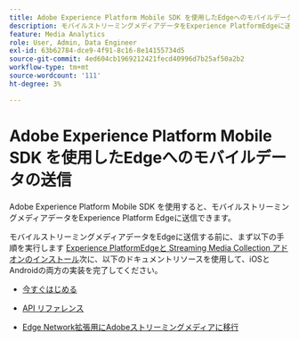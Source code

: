 ```yaml
---
title: Adobe Experience Platform Mobile SDK を使用したEdgeへのモバイルデータの送信
description: モバイルストリーミングメディアデータをExperience PlatformEdgeに送信する方法を説明します。
feature: Media Analytics
role: User, Admin, Data Engineer
exl-id: 63b62784-dce9-4f91-8c16-8e14155734d5
source-git-commit: 4ed604cb1969212421fecd40996d7b25af50a2b2
workflow-type: tm+mt
source-wordcount: '111'
ht-degree: 3%

---
```


# Adobe Experience Platform Mobile SDK を使用したEdgeへのモバイルデータの送信

Adobe Experience Platform Mobile SDK を使用すると、モバイルストリーミングメディアデータをExperience Platform Edgeに送信できます。

モバイルストリーミングメディアデータをEdgeに送信する前に、まず以下の手順を実行します [Experience PlatformEdgeと Streaming Media Collection アドオンのインストール](/help/implementation/edge/implementation-edge.md)次に、以下のドキュメントリソースを使用して、iOSとAndroidの両方の実装を完了してください。

* [今すぐはじめる](https://developer.adobe.com/client-sdks/documentation/media-for-edge-network/)

* [API リファレンス](https://developer.adobe.com/client-sdks/documentation/media-for-edge-network/api-reference/)

* [Edge Network拡張用にAdobeストリーミングメディアに移行](https://developer.adobe.com/client-sdks/documentation/adobe-media-analytics/migration-guide/)
